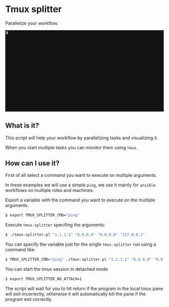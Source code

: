 # Tmux splitter

Parallelize your workflow.

![Demo gif](resources/demo.gif)

## What is it?

This script will help your workflow by parallelizing tasks and
visualizing it.

When you start multiple tasks you can monitor them using `tmux`.

## How can I use it?

First of all select a command you want to execute on multiple arguments.

In these examples we will use a simple `ping`, we use it mainly for
`ansible` workflows on multiple roles and machines.

Export a variable with the command you want to execute on the multiple
arguments.

```bash
$ export TMUX_SPLITTER_CMD="ping"
```

Execute `tmux-splitter` specifing the arguments:

```bash
$ ./tmux-splitter.pl "1.1.1.1" "8.8.8.8" "0.0.0.0" "127.0.0.1"
```

You can specify the variable just for the single `tmux-splitter` run
using a command like:

```bash
$ TMUX_SPLITTER_CMD="ping" ./tmux-splitter.pl "1.1.1.1" "8.8.8.8" "0.0.0.0" "127.0.0.1"
```

You can start the tmux session in detached mode

```bash
$ export TMUX_SPLITTER_NO_ATTACH=1
```

The script will wait for you to hit return if the program in the local
tmux pane will exit incorrectly, otherwise it will automatically kill
the pane if the program exit correctly.
